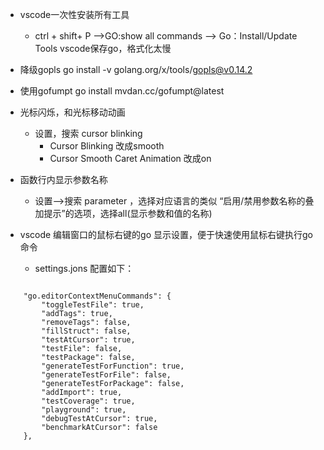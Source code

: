 - vscode一次性安装所有工具
  - ctrl + shift+ P -->GO:show all commands --> Go：Install/Update Tools
vscode保存go，格式化太慢
- 降级gopls  go install -v golang.org/x/tools/gopls@v0.14.2
- 使用gofumpt go install mvdan.cc/gofumpt@latest  

- 光标闪烁，和光标移动动画
  - 设置，搜索 cursor  blinking
    - Cursor Blinking 改成smooth
    - Cursor Smooth Caret Animation 改成on

- 函数行内显示参数名称
  - 设置-->搜索 parameter ，选择对应语言的类似 “启用/禁用参数名称的叠加提示”的选项，选择all(显示参数和值的名称)
- vscode 编辑窗口的鼠标右键的go 显示设置，便于快速使用鼠标右键执行go命令
   -  settings.jons 配置如下：  
```  
         
    "go.editorContextMenuCommands": {
        "toggleTestFile": true,
        "addTags": true,
        "removeTags": false,
        "fillStruct": false,
        "testAtCursor": true,
        "testFile": false,
        "testPackage": false,
        "generateTestForFunction": true,
        "generateTestForFile": false,
        "generateTestForPackage": false,
        "addImport": true,
        "testCoverage": true,
        "playground": true,
        "debugTestAtCursor": true,
        "benchmarkAtCursor": false
    },
```